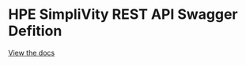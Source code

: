 # HPE SimpliVity REST API Swagger Defition
[View the docs](https://developer.hpe.com/api/simplivity/)
